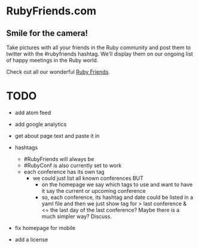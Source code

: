 RubyFriends.com
===============

Smile for the camera!
---------------------

Take pictures with all your friends in the Ruby community and post them to twitter with the #rubyfriends hashtag. We'll display them on our ongoing list of happy meetings in the Ruby world.

Check out all our wonderful [Ruby Friends](http://www.rubyfriends.com).

TODO
====

- add atom feed
- add google analytics
- get about page text and paste it in

- hashtags
  - #RubyFriends will always be
  - #RubyConf is also currently set to work
  - each conference has its own tag
    - we could just list all known conferences BUT
      - on the homepage we say which tags to use and
        want to have it say the current or upcoming conference
      - so, each conference, its hashtag and date could be listed in a yaml file and then we just show tag for > last conference & <= the last day of the last conference? Maybe there is a much simpler way? Discuss.

- fix homepage for mobile

- add a license